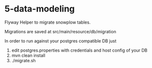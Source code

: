 # 5-data-modeling

Flyway Helper to migrate snowplow tables.

Migrations are saved at src/main/resource/db/migration

In order to run against your postgres compatible DB
just
1. edit postgres.properties with credentials and host config of your DB
2. mvn clean install 
3. ./migrate.sh